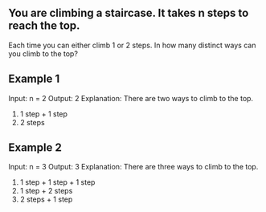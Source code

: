 ## You are climbing a staircase. It takes n steps to reach the top.

Each time you can either climb 1 or 2 steps. In how many distinct ways can you climb to the top?

 

## Example 1

Input: n = 2
Output: 2
Explanation: There are two ways to climb to the top.
1. 1 step + 1 step
2. 2 steps

## Example 2

Input: n = 3
Output: 3
Explanation: There are three ways to climb to the top.
1. 1 step + 1 step + 1 step
2. 1 step + 2 steps
3. 2 steps + 1 step